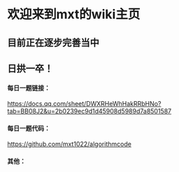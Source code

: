 # 欢迎来到mxt的wiki主页

## 目前正在逐步完善当中

## 日拱一卒！

#### 每日一题链接：
https://docs.qq.com/sheet/DWXRHeWhHakRRbHNo?tab=BB08J2&u=2b0239ec9d1d45908d5989d7a8501587

#### 每日一题代码：
https://github.com/mxt1022/algorithmcode

#### 其他：


